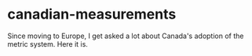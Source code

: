 canadian-measurements
=====================

Since moving to Europe, I get asked a lot about Canada's adoption of the metric system. Here it is. 

